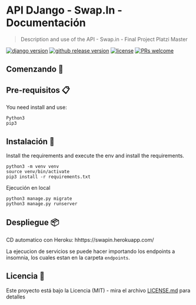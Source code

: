 # API DJango - Swap.In - Documentación

> Description and use of the API - Swap.in - Final Project Platzi Master

[![django version](https://img.shields.io/badge/django%20versions-1.11%20%7C%202.0%20%7C%202.1-blue)](https://www.djangoproject.com/) [![github release version](https://img.shields.io/github/v/release/c3-zally/api-python.svg?include_prereleases)](https://github.com/c3-zally/api-python/releases/latest)  [![license](https://img.shields.io/github/license/c3-zally/api-python.svg)](https://github.com/c3-zally/api-python/blob/master/LICENSE)  [![PRs welcome](https://img.shields.io/badge/PRs-welcome-ff69b4.svg)](https://github.com/c3-zally/api-python/issues?q=is%3Aissue+is%3Aopen+label%3A%22help+wanted%22)

## Comenzando 🚀

<!-- _Estas instrucciones te permitirán obtener una copia del proyecto en funcionamiento en tu máquina local para propósitos de desarrollo y pruebas._ -->


## Pre-requisitos 📋
You need install and use:
```
Python3
pip3
```

## Instalación 🔧
Install the requirements and execute the env and install the requirements.
```
python3 -m venv venv
source venv/bin/activate
pip3 install -r requirements.txt
```

Ejecución en local
```
python3 manage.py migrate
python3 manage.py runserver
```

## Despliegue 📦

CD automatico con Heroku: hhttps://swapin.herokuapp.com/

La ejecucion de servicios se puede hacer importando los endpoints a insomnia, los cuales estan en la carpeta `endpoints`.

## Licencia 📄

Este proyecto está bajo la Licencia (MIT) - mira el archivo [LICENSE.md](LICENSE.md) para detalles

